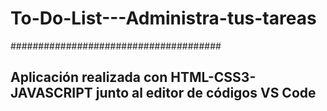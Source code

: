 # To-Do-List---Administra-tus-tareas

######################################

## Aplicación realizada con HTML-CSS3-JAVASCRIPT junto al editor de códigos VS Code
